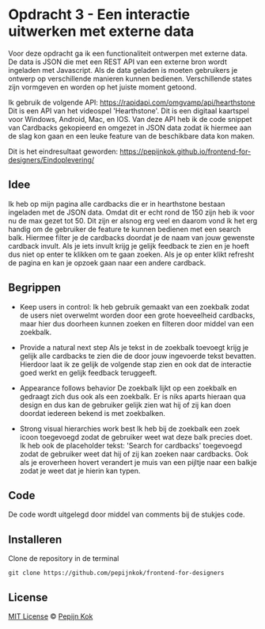 # Opdracht 3 - Een interactie uitwerken met externe data

Voor deze opdracht ga ik een functionaliteit ontwerpen met externe data. De data is JSON die met een REST API van een externe bron wordt ingeladen met Javascript. Als de data geladen is moeten gebruikers je ontwerp op verschillende manieren kunnen bedienen. Verschillende states zijn vormgeven en worden op het juiste moment getoond.

Ik gebruik de volgende API: https://rapidapi.com/omgvamp/api/hearthstone
Dit is een API van het videospel 'Hearthstone'. Dit is een digitaal kaartspel voor Windows, Android, Mac, en IOS.
Van deze API heb ik de code snippet van Cardbacks gekopieerd en omgezet in JSON data zodat ik hiermee aan de slag kon gaan en een leuke feature van de beschikbare data kon maken.

Dit is het eindresultaat geworden:
https://pepijnkok.github.io/frontend-for-designers/Eindoplevering/


## Idee
Ik heb op mijn pagina alle cardbacks die er in hearthstone bestaan ingeladen met de JSON data. Omdat dit er echt rond de 150 zijn heb ik voor nu de max gezet tot 50. Dit zijn er alsnog erg veel en daarom vond ik het erg handig om de gebruiker de feature te kunnen bedienen met een search balk. Hiermee filter je de cardbacks doordat je de naam van jouw gewenste cardback invult.
Als je iets invult krijg je gelijk feedback te zien en je hoeft dus niet op enter te klikken om te gaan zoeken.
Als je op enter klikt refresht de pagina en kan je opzoek gaan naar een andere cardback.

## Begrippen
- Keep users in control:
Ik heb gebruik gemaakt van een zoekbalk zodat de users niet overwelmt worden door een grote hoeveelheid cardbacks, maar hier dus doorheen kunnen zoeken en filteren door middel van een zoekbalk.

- Provide a natural next step
Als je tekst in de zoekbalk toevoegt krijg je gelijk alle cardbacks te zien die de door jouw ingevoerde tekst bevatten.
Hierdoor laat ik ze gelijk de volgende stap zien en ook dat de interactie goed werkt en gelijk feedback teruggeeft.

- Appearance follows behavior
De zoekbalk lijkt op een zoekbalk en gedraagt zich dus ook als een zoekbalk. Er is niks aparts hieraan qua design en dus kan de gebruiker gelijk zien wat hij of zij kan doen doordat iedereen bekend is met zoekbalken.

- Strong visual hierarchies work best
Ik heb bij de zoekbalk een zoek icoon toegevoegd zodat de gebruiker weet wat deze balk precies doet.
Ik heb ook de placeholder tekst: 'Search for cardbacks' toegevoegd zodat de gebruiker weet dat hij of zij kan zoeken naar cardbacks.
Ook als je eroverheen hovert verandert je muis van een pijltje naar een balkje zodat je weet dat je hierin kan typen.

## Code
De code wordt uitgelegd door middel van comments bij de stukjes code.

## Installeren
Clone de repository in de terminal

```
git clone https://github.com/pepijnkok/frontend-for-designers
```

## License

[MIT License](https://github.com/pepijnkok/frontend-for-designers/blob/master/LICENSE) © [Pepijn Kok](https://github.com/pepijnkok)